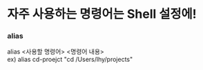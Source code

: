 # 자주 사용하는 명령어는 Shell 설정에!

### alias  
alias <사용할 명령어> <명령어 내용>  
ex) alias cd-proejct "cd /Users/lhy/projects"

